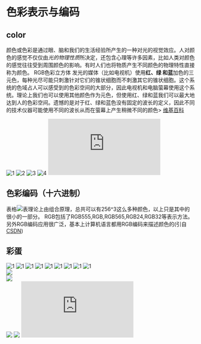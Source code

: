 # 色彩表示与编码  
## color
颜色或色彩是通过眼、脑和我们的生活经验所产生的一种对光的视觉效应。人对颜色的感觉不仅仅由*光的物理性质*所决定，还包含心理等许多因素，比如人类对颜色的感觉往往受到周围颜色的影响。有时人们也将物质产生不同颜色的物理特性直接称为颜色。
RGB色彩立方体
发光的媒体（比如电视机）使用**红、绿 和蓝**加色的三元色，每种光尽可能只刺激针对它们的锥状细胞而不刺激其它的锥状细胞。这个系统的色域占人可以感受到的色彩空间的大部分，因此电视机和电脑萤幕使用这个系统。理论上我们也可以使用其他颜色作为元色，但使用红、绿和蓝我们可以最大地达到人的色彩空间。遗憾的是对于红、绿和蓝色没有固定的波长的定义，因此不同的技术仪器可能使用不同的波长从而在萤幕上产生稍微不同的颜色> [维基百科](https://en.wikipedia.org/wiki/Color)   
  
![1](http://a4.qpic.cn/psb?/V12aKRuu4cvTlT/8dwcwHNIkmgNQcEtdjUKeRJGsNo2HcjYZSKYbReKJhc!/m/dEcBAAAAAAAA&bo=IQGuAAAAAAADB6w!&rf=photolist)
![2](http://a2.qpic.cn/psb?/V12aKRuu4cvTlT/urP4vTmQHiXGCaac1b6KLavqC9.bUIF3IXSbuVfa4bA!/m/dDEBAAAAAAAA&bo=LAGoAAAAAAARB7U!&rf=photolist)
![3](http://a3.qpic.cn/psb?/V12aKRuu4cvTlT/vG0cp345pXWE3s1eykFgenO*VtDBXU1jnlfvkbPITcA!/m/dDIBAAAAAAAA&bo=CwG9AAAAAAARB4c!&rf=photolist) 
![4](http://a4.qpic.cn/psb?/V12aKRuu4cvTlT/dVZy3C7ljqK*xac6HXa044rOwXYv4C9jGjrCmrPUjVY!/m/dFMBAAAAAAAA&bo=HQGxAAAAAAARB50!&rf=photolist)
![](https://qzs.qq.com/qzone/photo/v7/page/photo.html?init=photo.v7/module/photoList2/index&navBar=1#aid=V12aKRuu4cvTlT&batchid=1539610731425000)  
## 色彩编码（十六进制） 
表格![表](http://a4.qpic.cn/psb?/V12aKRuu4cvTlT/PHSd*4cwa5dIGGUO.fr3AbuVeigV4BbFFNYjr9P*2u8!/m/dFMBAAAAAAAA&bo=2wE7AgAAAAARB9M!&rf=photolist)理论上由组合原理，总共可以有256^3这么多种颜色，以上只是其中的很小的一部分。 
RGB包括了RGB555,RGB,RGB565,RGB24,RGB32等表示方法。 
另外RGB编码应用很广泛，基本上计算机语言都用RGB编码来描述颜色的(引自[CSDN](https://blog.csdn.net/sunyet_sen/article/details/78588126))
## 彩蛋  
![1](http://a1.qpic.cn/psb?/V12aKRuu45Vse5/Adtm5TiMmE*QeWA4HQ5odNZtkpYpuRPzuUqmpA3zrPA!/m/dFQBAAAAAAAA&bo=aAHcAWgB3AERCT4!&rf=photolist)
![1](http://a2.qpic.cn/psb?/V12aKRuu45Vse5/hPcnOAUoRvnNF.kdRmff15tyy0IiQ9s5DdFUz8b.DeE!/m/dFUAAAAAAAAA&bo=YAIcAmACHAIRCT4!&rf=photolist)
![1](http://a4.qpic.cn/psb?/V12aKRuu45Vse5/txSxOMkgcByHnX9tFVMIIGlvPCqCm*9yL9T62PBLHUg!/m/dDcBAAAAAAAA&bo=gAc4BIAHOAQRCT4!&rf=photolist)
![1](http://a2.qpic.cn/psb?/V12aKRuu45Vse5/.bdpr79HHCmiza.zJMv4Mgw5bPUgNsEzyNFXn6fsCP4!/m/dC0BAAAAAAAA&bo=gAc4BIAHOAQRCT4!&rf=photolist)
![1](http://a4.qpic.cn/psb?/V12aKRuu45Vse5/Gp1W3yBXIME8qk8ydMV9NgfbPCJoT8Q8yG.Bb*bRN6E!/m/dDMBAAAAAAAA&bo=gAc4BIAHOAQRCT4!&rf=photolist)
![1](http://a3.qpic.cn/psb?/V12aKRuu45Vse5/Iw*BSlR1b2Z6nTeouVukX6QuQEdgZbsoS.SSc9f62nM!/m/dFIBAAAAAAAA&bo=9AEYAfQBGAERCT4!&rf=photolist)
![1](http://a1.qpic.cn/psb?/V12aKRuu45Vse5/LMkE2uySH4ySN4JTWacyQ57th7iTbs01w5o9jWRWhu8!/m/dDABAAAAAAAA&bo=FARMAhQETAIRCT4!&rf=photolist)
![1](http://a2.qpic.cn/psb?/V12aKRuu45Vse5/*QAAAMlTCNpRRMsGF8lckgpdLIQvKi.XtYOBqjvRS4s!/m/dC0BAAAAAAAA&bo=9AEYAfQBGAERCT4!&rf=photolist)
![1](http://a1.qpic.cn/psb?/V12aKRuu45Vse5/GAJcxc9E*B5kvgMsr33njjhw6qlW86kXifBVWQmPqI8!/m/dFQBAAAAAAAA&bo=LAGoACwBqAADCSw!&rf=photolist)  
![](http://image.baidu.com/search/detail?ct=503316480&z=undefined&tn=baiduimagedetail&ipn=d&word=%E9%9B%B7%E9%9C%86%E6%88%98%E6%9C%BA&step_word=&ie=utf-8&in=&cl=2&lm=-1&st=undefined&cs=2315669231,3953642236&os=3665711234,1019921255&simid=2988141891,3766778193&pn=0&rn=1&di=73854635800&ln=1841&fr=&fmq=1540037831299_R&fm=&ic=undefined&s=undefined&se=&sme=&tab=0&width=undefined&height=undefined&face=undefined&is=0,0&istype=0&ist=&jit=&bdtype=0&spn=0&pi=0&gsm=0&objurl=http%3A%2F%2Fwww.18183.com%2Fuploads%2Fallimg%2F140707%2F53-140FG0160L42.jpg&rpstart=0&rpnum=0&adpicid=0)  
![](https://www.google.com.hk/url?sa=i&rct=j&q=&esrc=s&source=images&cd=&cad=rja&uact=8&ved=2ahUKEwiRmJybgJXeAhUBXLwKHc4OC8kQjRx6BAgBEAU&url=http%3A%2F%2Fnews.4399.com%2Fltzj%2F&psig=AOvVaw14jMWMQwwdtharijJXMon9&ust=1540124281595814)  
![](http://image.baidu.com/search/detail?ct=503316480&z=undefined&tn=baiduimagedetail&ipn=d&word=%E9%9B%B7%E9%9C%86%E6%88%98%E6%9C%BA&step_word=&ie=utf-8&in=&cl=2&lm=-1&st=undefined&cs=3015539349,2856759278&os=1615423926,1914404676&simid=3422606767,313736380&pn=12&rn=1&di=171699145640&ln=1841&fr=&fmq=1540037831299_R&fm=&ic=undefined&s=undefined&se=&sme=&tab=0&width=undefined&height=undefined&face=undefined&is=0,0&istype=0&ist=&jit=&bdtype=0&spn=0&pi=0&gsm=0&objurl=http%3A%2F%2Fpic2.mofang.com%2F2015%2F0708%2F20150708024446123.jpg&rpstart=0&rpnum=0&adpicid=0)
![](http://image.baidu.com/search/detail?ct=503316480&z=undefined&tn=baiduimagedetail&ipn=d&word=%E9%9B%B7%E9%9C%86%E6%88%98%E6%9C%BA&step_word=&ie=utf-8&in=&cl=2&lm=-1&st=undefined&cs=1688274292,1037086522&os=1224745184,3271880922&simid=4234116620,704342802&pn=14&rn=1&di=162502471230&ln=1841&)
![](https://qzs.qq.com/qzone/photo/v7/page/photo.html?init=photo.v7/module/photoList2/index&navBar=1&normal=1&aid=V12aKRuu4cvTlT)
